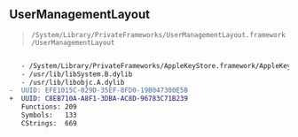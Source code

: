 ## UserManagementLayout

> `/System/Library/PrivateFrameworks/UserManagementLayout.framework/UserManagementLayout`

```diff

   - /System/Library/PrivateFrameworks/AppleKeyStore.framework/AppleKeyStore
   - /usr/lib/libSystem.B.dylib
   - /usr/lib/libobjc.A.dylib
-  UUID: EFE1015C-029D-35EF-8FD0-19B047300E5B
+  UUID: C8EB710A-A8F1-3DBA-AC8D-96783C71B239
   Functions: 209
   Symbols:   133
   CStrings:  669

```
